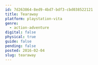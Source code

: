 ```yaml
---
id: 7d263864-8ed9-4bd7-bdf3-cbd038522121
title: Tearaway
platform: playstation-vita
genre:
  - action-adventure
digital: false
physical: true
guide: false
pending: false
posted: 2016-02-04
slug: tearaway
---
```

